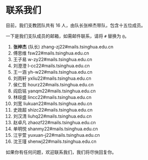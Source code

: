 # 联系我们

目前，我们支教团队共有 16 人，由队长张梓杰带队，包含十五位成员。

一下是我们支队成员的邮箱，如需邮件联系，请将 `#` 替换为 `@`。

1. **张梓杰** (队长) zhang-zj22#mails.tsinghua.edu.cn
2. 傅思维 fsw22#mails.tsinghua.edu.cn
3. 王子易 w-zy22#mails.tsinghua.edu.cn
4. 刘澄澄 l-cc22#mails.tsinghua.edu.cn
5. 王一涵 yh-w22#mails.tsinghua.edu.cn
6. 刘雨轩 yxliu22#mails.tsinghua.edu.cn
7. 侯仁哲 hourz22#mails.tsinghua.edu.cn
8. 阎启铭 yanqm22#mails.tsinghua.edu.cn
9. 林琮盛 lincc22#mails.tsinghua.edu.cn
10. 刘宽 liukuan22#mails.tsinghua.edu.cn
11. 史政超 shizc22#mails.tsinghua.edu.cn
12. 刘汉清 liuhq22#mails.tsinghua.edu.cn
13. 赵卓凡 zhaozf22#mails.tsinghua.edu.cn
14. 单明悦 shanmy22#mails.tsinghua.edu.cn
15. 江宇萱 yuxuan-j22#mails.tsinghua.edu.cn
16. 沈王瑾 shenwj22#mails.tsinghua.edu.cn

如果你有任何问题，欢迎联系我们，我们将尽快回复你。
